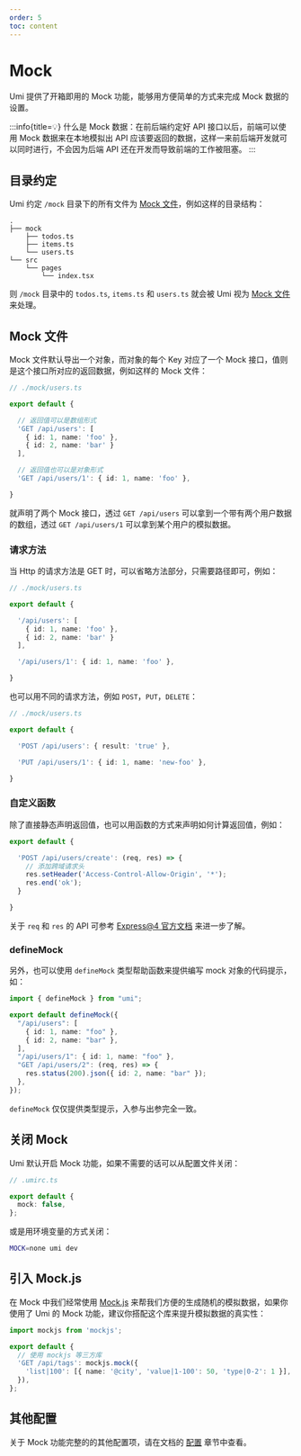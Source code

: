 ```yaml
---
order: 5
toc: content
---
```

# Mock

Umi 提供了开箱即用的 Mock 功能，能够用方便简单的方式来完成 Mock 数据的设置。

:::info{title=💡}
什么是 Mock 数据：在前后端约定好 API 接口以后，前端可以使用 Mock 数据来在本地模拟出 API 应该要返回的数据，这样一来前后端开发就可以同时进行，不会因为后端 API
还在开发而导致前端的工作被阻塞。
:::

## 目录约定

Umi 约定 `/mock` 目录下的所有文件为 [Mock 文件](#mock-文件)，例如这样的目录结构：

```text
.
├── mock
    ├── todos.ts
    ├── items.ts
    └── users.ts
└── src
    └── pages
        └── index.tsx
```

则 `/mock` 目录中的 `todos.ts`, `items.ts` 和 `users.ts` 就会被 Umi 视为 [Mock 文件](#mock-文件) 来处理。

## Mock 文件

Mock 文件默认导出一个对象，而对象的每个 Key 对应了一个 Mock 接口，值则是这个接口所对应的返回数据，例如这样的 Mock 文件：

```ts
// ./mock/users.ts

export default {

  // 返回值可以是数组形式
  'GET /api/users': [
    { id: 1, name: 'foo' },
    { id: 2, name: 'bar' }
  ],

  // 返回值也可以是对象形式
  'GET /api/users/1': { id: 1, name: 'foo' },

}
```

就声明了两个 Mock 接口，透过 `GET /api/users` 可以拿到一个带有两个用户数据的数组，透过 `GET /api/users/1` 可以拿到某个用户的模拟数据。

### 请求方法

当 Http 的请求方法是 GET 时，可以省略方法部分，只需要路径即可，例如：

```ts
// ./mock/users.ts

export default {

  '/api/users': [
    { id: 1, name: 'foo' },
    { id: 2, name: 'bar' }
  ],

  '/api/users/1': { id: 1, name: 'foo' },

}
```

也可以用不同的请求方法，例如 `POST`，`PUT`，`DELETE`：

```ts
// ./mock/users.ts

export default {

  'POST /api/users': { result: 'true' },

  'PUT /api/users/1': { id: 1, name: 'new-foo' },

}
```

### 自定义函数

除了直接静态声明返回值，也可以用函数的方式来声明如何计算返回值，例如：

```ts
export default {

  'POST /api/users/create': (req, res) => {
    // 添加跨域请求头
    res.setHeader('Access-Control-Allow-Origin', '*');
    res.end('ok');
  }

}
```

关于 `req` 和 `res` 的 API 可参考 [Express@4 官方文档](https://expressjs.com/en/api.html) 来进一步了解。

### defineMock

另外，也可以使用 `defineMock` 类型帮助函数来提供编写 mock 对象的代码提示，如：
```ts
import { defineMock } from "umi";

export default defineMock({
  "/api/users": [
    { id: 1, name: "foo" },
    { id: 2, name: "bar" },
  ],
  "/api/users/1": { id: 1, name: "foo" },
  "GET /api/users/2": (req, res) => {
    res.status(200).json({ id: 2, name: "bar" });
  },
});
```
`defineMock` 仅仅提供类型提示，入参与出参完全一致。
## 关闭 Mock

Umi 默认开启 Mock 功能，如果不需要的话可以从配置文件关闭：

```ts
// .umirc.ts

export default {
  mock: false,
};
```

或是用环境变量的方式关闭：

```bash
MOCK=none umi dev
```

## 引入 Mock.js

在 Mock 中我们经常使用 [Mock.js](http://mockjs.com/) 来帮我们方便的生成随机的模拟数据，如果你使用了 Umi 的 Mock
功能，建议你搭配这个库来提升模拟数据的真实性：

```ts
import mockjs from 'mockjs';

export default {
  // 使用 mockjs 等三方库
  'GET /api/tags': mockjs.mock({
    'list|100': [{ name: '@city', 'value|1-100': 50, 'type|0-2': 1 }],
  }),
};
```

## 其他配置

关于 Mock 功能完整的的其他配置项，请在文档的 [配置](../api/config#mock) 章节中查看。
